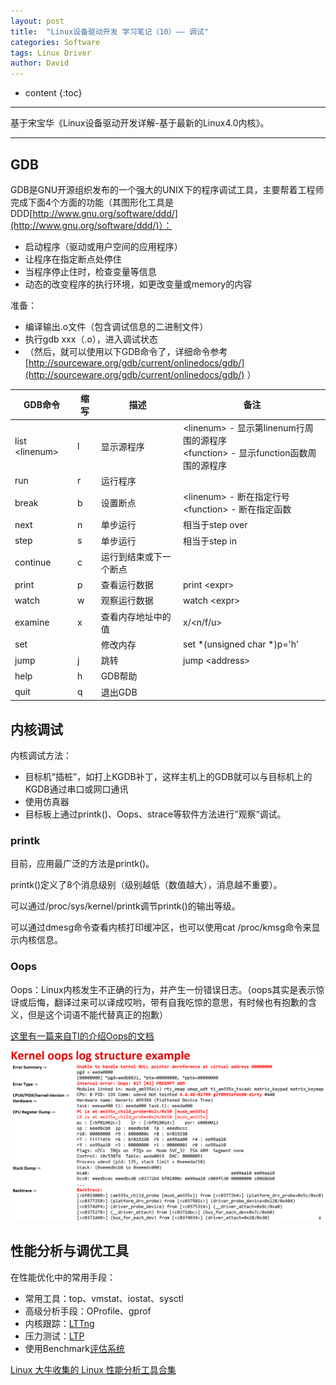 ```yaml
---
layout: post
title:  "Linux设备驱动开发 学习笔记（10）—— 调试"
categories: Software
tags: Linux Driver
author: David
---
```


* content
{:toc}

---
基于宋宝华《Linux设备驱动开发详解-基于最新的Linux4.0内核》。

---

## GDB
GDB是GNU开源组织发布的一个强大的UNIX下的程序调试工具，主要帮着工程师完成下面4个方面的功能（其图形化工具是DDD[http://www.gnu.org/software/ddd/](http://www.gnu.org/software/ddd/)）：

* 启动程序（驱动或用户空间的应用程序）
* 让程序在指定断点处停住
* 当程序停止住时，检查变量等信息
* 动态的改变程序的执行环境，如更改变量或memory的内容

准备：

* 编译输出.o文件（包含调试信息的二进制文件）
* 执行gdb xxx（.o），进入调试状态
* （然后，就可以使用以下GDB命令了，详细命令参考[http://sourceware.org/gdb/current/onlinedocs/gdb/](http://sourceware.org/gdb/current/onlinedocs/gdb/)  ）

| GDB命令 | 缩写 | 描述 | 备注 |
|---|---|---|---|
| list \<linenum> | l | 显示源程序 | \<linenum> - 显示第linenum行周围的源程序<br>\<function> - 显示function函数周围的源程序 |
| run | r | 运行程序 |  |
| break | b | 设置断点 | \<linenum> - 断在指定行号<br>\<function> - 断在指定函数 |
| next | n | 单步运行 | 相当于step over |
| step | s | 单步运行 | 相当于step in |
| continue | c | 运行到结束或下一个断点 |  |
| print | p | 查看运行数据 | print \<expr> |
| watch | w | 观察运行数据 | watch \<expr> |
| examine | x | 查看内存地址中的值 | x/\<n/f/u> |
| set |  | 修改内存 | set *(unsigned char *)p='h' |
| jump | j | 跳转 | jump \<address> |
| help | h | GDB帮助 |  |
| quit | q | 退出GDB |  |

## 内核调试
内核调试方法：

* 目标机“插桩”，如打上KGDB补丁，这样主机上的GDB就可以与目标机上的KGDB通过串口或网口通讯
* 使用仿真器
* 目标板上通过printk()、Oops、strace等软件方法进行”观察“调试。

### printk
目前，应用最广泛的方法是printk()。

printk()定义了8个消息级别（级别越低（数值越大），消息越不重要）。

可以通过/proc/sys/kernel/printk调节printk()的输出等级。

可以通过dmesg命令查看内核打印缓冲区，也可以使用cat /proc/kmsg命令来显示内核信息。

### Oops
Oops：Linux内核发生不正确的行为，并产生一份错误日志。（oops其实是表示惊讶或后悔，翻译过来可以译成哎哟，带有自我吃惊的意思，有时候也有抱歉的含义，但是这个词语不能代替真正的抱歉）

[这里有一篇来自TI的介绍Oops的文档](https://training.ti.com/debugging-embedded-linux-kernel-oops-logs?context=1128405-1139125-1128404)

![Oops实例](https://github.com/titron/titron.github.io/raw/master/img/2020-03-18-linux_ddd_debug_OopsExample.png)


## 性能分析与调优工具
在性能优化中的常用手段：

* 常用工具：top、vmstat、iostat、sysctl
* 高级分析手段：OProfile、gprof
* 内核跟踪：[LTTng](http://lttng.org/)
* 压力测试：[LTP](http://ltp.sourcefore.net/)
* 使用Benchmark[评估系统](http://lbs.sourceforge.net/)

[Linux 大牛收集的 Linux 性能分析工具合集](https://mp.weixin.qq.com/s?__biz=MzAxODI5ODMwOA==&mid=2666545273&idx=1&sn=2f30bdea9881a6a74563e7ede4d69d04&chksm=80dc84d2b7ab0dc4ffd5b840cfcf9514295b2c0c3c3d3ced1914506d98ef67cd502316375e4a&mpshare=1&scene=1&srcid=0318cc1BkZ6CemqwbJIn1HF9&sharer_sharetime=1584500991596&sharer_shareid=af43b8c65c55c076649d31f86aa3c934&key=1f550f0fbc9096fe75f315da9026b62024d6f4e3bcdb1150b404f50e419e8471608e9e433de69042135a2463105b5e7300ee002db2fd02cdff62fc4c5a2a5d1b696d96fce8b0b9c2b4da4aea07e1e967&ascene=1&uin=MjQ3MjE1NzI4NA%3D%3D&devicetype=Windows+10&version=62080079&lang=zh_CN&exportkey=ARzqp72asuKSmO6aLaoMTQ4%3D&pass_ticket=FHAOF%2FKlm6qx%2BgNFp10no5DNg3pC8sYyc01AJpmT0ifhPTSyHmaRXgmbj9hHgBP2)